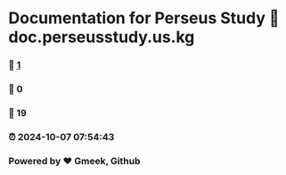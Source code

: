 # Documentation for Perseus Study :link: doc.perseusstudy.us.kg
### :page_facing_up: [1](doc.perseusstudy.us.kg) 
### :speech_balloon: 0 
### :hibiscus: 19 
### :alarm_clock: 2024-10-07 07:54:43 
### Powered by :heart: Gmeek, Github
